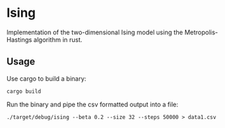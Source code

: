 # Ising

Implementation of the two-dimensional Ising model using the Metropolis-Hastings
algorithm in rust.

## Usage

Use cargo to build a binary:

```shell
cargo build
```

Run the binary and pipe the csv formatted output into a file:

```shell
./target/debug/ising --beta 0.2 --size 32 --steps 50000 > data1.csv
```

